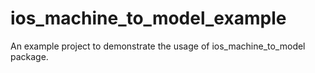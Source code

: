 # ios_machine_to_model_example

An example project to demonstrate the usage of ios_machine_to_model package.

